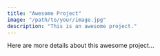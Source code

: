 ```yaml
---
title: "Awesome Project"
image: "/path/to/your/image.jpg"
description: "This is an awesome project."
---
```


Here are more details about this awesome project...
